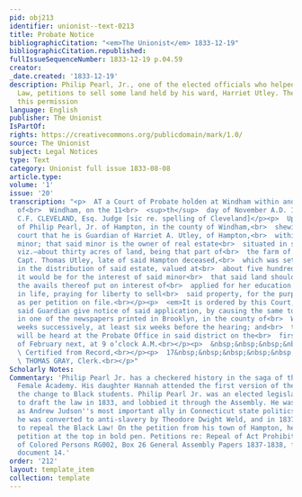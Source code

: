```yaml
---
pid: obj213
identifier: unionist--text-0213
title: Probate Notice
bibliographicCitation: "<em>The Unionist</em> 1833-12-19"
bibliographicCitation.republished: 
fullIssueSequenceNumber: 1833-12-19 p.04.59
creator: 
_date.created: '1833-12-19'
description: Philip Pearl, Jr., one of the elected officials who helped pass the Black
  Law, petitions to sell some land held by his ward, Harriet Utley. The court grants
  this permission
language: English
publisher: The Unionist
IsPartOf: 
rights: https://creativecommons.org/publicdomain/mark/1.0/
source: The Unionist
subject: Legal Notices
type: Text
category: Unionist full issue 1833-08-08
article.type: 
volume: '1'
issue: '20'
transcription: "<p>  AT a Court of Probate holden at Windham within and for the district
  of<br>  Windham, on the 11<br>  <sup>th</sup>  day of November A.D. 1833.<br></p><p>Present,
  C.F. CLEVELAND, Esq. Judge [sic re. spelling of Cleveland]</p><p>  Upon the petition
  of Philip Pearl, Jr. of Hampton, in the county of Windham,<br>  shewing to this
  court that he is Guardian of Harriet A. Utley, of Hampton,<br>  within said district,
  minor; that said minor is the owner of real estate<br>  situated in said Hampton,
  viz.—about thirty acres of land, being that part of<br>  the farm of her father,
  Capt. Thomas Utley, late of said Hampton deceased,<br>  which was set to said minor,
  in the distribution of said estate, valued at<br>  about five hundred dollars—that
  it would be for the interest of said minor<br>  that said land should be sold and
  the avails thereof put on interest of<br>  applied for her education and advancement
  in life, praying for liberty to sell<br>  said property, for the purposes aforesaid,
  as per petition on file.<br></p><p>  <em>It is ordered by this Court,</em>  That
  said Guardian give notice of said application, by causing the same to be<br>  published
  in one of the newspapers printed in Brooklyn, in the county of<br>  Windham, three
  weeks successively, at least six weeks before the hearing; and<br>  that said petition
  will be heard at the Probate Office in said district on the<br>  first 2d Monday
  of February next, at 9 o’clock A.M.<br></p><p>  &nbsp;&nbsp;&nbsp;&nbsp;&nbsp;&nbsp;&nbsp;&nbsp;&nbsp;&nbsp;&nbsp;&nbsp;&nbsp;&nbsp;&nbsp;&nbsp;&nbsp;&nbsp;&nbsp;&nbsp;&nbsp;&nbsp;&nbsp;<br>
  \ Certified from Record,<br></p><p>  17&nbsp;&nbsp;&nbsp;&nbsp;&nbsp;&nbsp;&nbsp;&nbsp;&nbsp;&nbsp;&nbsp;&nbsp;&nbsp;&nbsp;&nbsp;&nbsp;&nbsp;&nbsp;&nbsp;&nbsp;&nbsp;&nbsp;&nbsp;&nbsp;&nbsp;&nbsp;&nbsp;&nbsp;&nbsp;&nbsp;&nbsp;&nbsp;&nbsp;&nbsp;&nbsp;&nbsp;&nbsp;&nbsp;&nbsp;&nbsp;&nbsp;&nbsp;&nbsp;<br>
  \ THOMAS GRAY, Clerk.<br></p>"
Scholarly Notes: 
Commentary: 'Philip Pearl Jr. has a checkered history in the saga of the Canterbury
  Female Academy. His daughter Hannah attended the first version of the Academy, before
  the change to Black students. Philip Pearl Jr. was an elected legislator who helped
  to draft the law in 1833, and lobbied it through the Assembly. He was perceived
  as Andrew Judson''s most important ally in Connecticut state politics. However,
  he was converted to anti-slavery by Theodore Dwight Weld, and in 1837 led the effort
  to repeal the Black Law! On the petition from his town of Hampton, he signed the
  petition at the top in bold pen. Petitions re: Repeal of Act Prohibiting Education
  of Colored Persons RG002, Box 26 General Assembly Papers 1837-1838, folder #16,
  document 14.'
order: '212'
layout: template_item
collection: template
---
```

